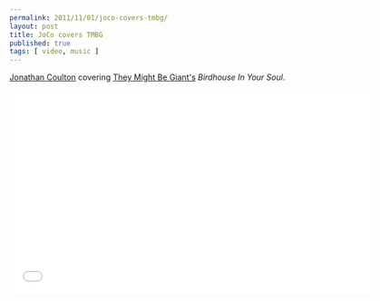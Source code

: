 ```yaml
---
permalink: 2011/11/01/joco-covers-tmbg/
layout: post
title: JoCo covers TMBG
published: true
tags: [ video, music ]
---
```


[Jonathan Coulton](http://www.jonathancoulton.com/) covering [They Might Be Giant's](http://www.theymightbegiants.com/) *Birdhouse In Your Soul*.

<iframe width="640" height="360" src="//www.youtube.com/embed/wjhMCtbmf3c?feature=player_detailpage" frameborder="0" allowfullscreen></iframe>

